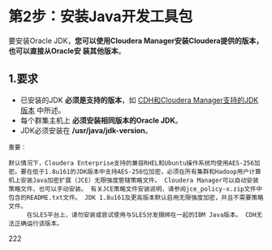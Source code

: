 第2步：安装Java开发工具包
================================================================================
要安装Oracle JDK，**您可以使用Cloudera Manager安装Cloudera提供的版本，也可以直接从Oracle安
装其他版本**。

## 1.要求
+ 已安装的JDK **必须是支持的版本**，如 [CDH和Cloudera Manager支持的JDK版本](https://www.cloudera.com/documentation/enterprise/release-notes/topics/rn_consolidated_pcm.html#pcm_jdk) 中所述。
+ 每个群集主机上 **必须安装相同版本的Oracle JDK**。
+ JDK必须安装在 **/usr/java/jdk-version**。
```
重要：

默认情况下，Cloudera Enterprise支持的兼容RHEL和Ubuntu操作系统均使用AES-256加密。要在低于1.8u161的JDK版本中支持AES-256位加密，必须在所有集群和Hadoop用户计算机上安装Java加密扩展（JCE）无限强度管辖策略文件。 Cloudera Manager可以自动安装策略文件，也可以手动安装。 有关JCE策略文件安装说明，请参阅jce_policy-x.zip文件中包含的README.txt文件。 JDK 1.8u161及更高版本默认启用无限强度加密，并且不需要策略文件。
     在SLES平台上，请勿安装或尝试使用与SLES分发捆绑在一起的IBM Java版本。 CDH无法正确运行该版本。
```





































222
